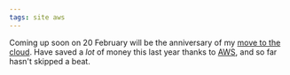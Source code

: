 ```yaml
---
tags: site aws
---
```


Coming up soon on 20 February will be the anniversary of my [move to the cloud](/blog/server-migration-now-complete). Have saved a *lot* of money this last year thanks to [AWS](/wiki/AWS), and so far hasn't skipped a beat.
